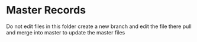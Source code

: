 # Master Records

Do not edit files in this folder
create a new branch and edit the file there
pull and merge into master to update the master files
